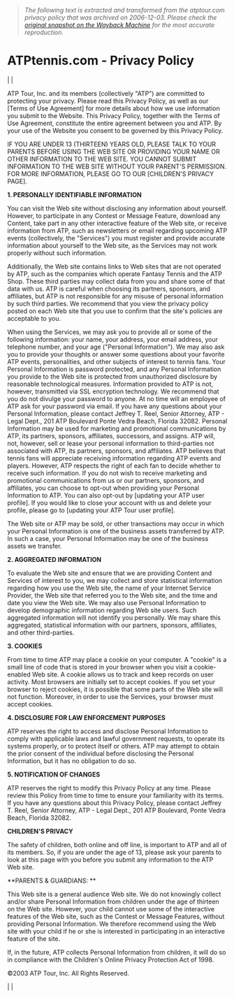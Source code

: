 > *The following text is extracted and transformed from the atptour.com privacy policy that was archived on 2006-12-03. Please check the [original snapshot on the Wayback Machine](https://web.archive.org/web/20061203014410id_/http%3A//www.atptennis.com/en/privacypolicy) for the most accurate reproduction.*

# ATPtennis.com - Privacy Policy

  
|  |    
  


ATP Tour, Inc. and its members (collectively "ATP") are committed to protecting your privacy. Please read this Privacy Policy, as well as our [Terms of Use Agreement] for more details about how we use information you submit to the Website. This Privacy Policy, together with the Terms of Use Agreement, constitute the entire agreement between you and ATP. By your use of the Website you consent to be governed by this Privacy Policy. 

IF YOU ARE UNDER 13 (THIRTEEN) YEARS OLD, PLEASE TALK TO YOUR PARENTS BEFORE USING THE WEB SITE OR PROVIDING YOUR NAME OR OTHER INFORMATION TO THE WEB SITE. YOU CANNOT SUBMIT INFORMATION TO THE WEB SITE WITHOUT YOUR PARENT'S PERMISSION. FOR MORE INFORMATION, PLEASE GO TO OUR [CHILDREN'S PRIVACY PAGE]. 

**1\. PERSONALLY IDENTIFIABLE INFORMATION**

You can visit the Web site without disclosing any information about yourself. However, to participate in any Contest or Message Feature, download any Content, take part in any other interactive feature of the Web site, or receive information from ATP, such as newsletters or email regarding upcoming ATP events (collectively, the "Services") you must register and provide accurate information about yourself to the Web site, as the Services may not work properly without such information. 

Additionally, the Web site contains links to Web sites that are not operated by ATP, such as the companies which operate Fantasy Tennis and the ATP Shop. These third parties may collect data from you and share some of that data with us. ATP is careful when choosing its partners, sponsors, and affiliates, but ATP is not responsible for any misuse of personal information by such third parties. We recommend that you view the privacy policy posted on each Web site that you use to confirm that the site's policies are acceptable to you. 

When using the Services, we may ask you to provide all or some of the following information: your name, your address, your email address, your telephone number, and your age ("Personal Information"). We may also ask you to provide your thoughts or answer some questions about your favorite ATP events, personalities, and other subjects of interest to tennis fans. Your Personal Information is password protected, and any Personal Information you provide to the Web site is protected from unauthorized disclosure by reasonable technological measures. Information provided to ATP is not, however, transmitted via SSL encryption technology. We recommend that you do not divulge your password to anyone. At no time will an employee of ATP ask for your password via email. If you have any questions about your Personal Information, please contact Jeffrey T. Reel, Senior Attorney, ATP - Legal Dept., 201 ATP Boulevard Ponte Vedra Beach, Florida 32082. Personal Information may be used for marketing and promotional communications by ATP, its partners, sponsors, affiliates, successors, and assigns. ATP will, not, however, sell or lease your personal information to third-parties not associated with ATP, its partners, sponsors, and affiliates. ATP believes that tennis fans will appreciate receiving information regarding ATP events and players. However, ATP respects the right of each fan to decide whether to receive such information. If you do not wish to receive marketing and promotional communications from us or our partners, sponsors, and affiliates, you can choose to opt-out when providing your Personal Information to ATP. You can also opt-out by [updating your ATP user profile]. If you would like to close your account with us and delete your profile, please go to [updating your ATP Tour user profile]. 

The Web site or ATP may be sold, or other transactions may occur in which your Personal Information is one of the business assets transferred by ATP. In such a case, your Personal Information may be one of the business assets we transfer. 

**2\. AGGREGATED INFORMATION**

To evaluate the Web site and ensure that we are providing Content and Services of interest to you, we may collect and store statistical information regarding how you use the Web site, the name of your Internet Service Provider, the Web site that referred you to the Web site, and the time and date you view the Web site. We may also use Personal Information to develop demographic information regarding Web site users. Such aggregated information will not identify you personally. We may share this aggregated, statistical information with our partners, sponsors, affiliates, and other third-parties. 

**3\. COOKIES**

From time to time ATP may place a cookie on your computer. A "cookie" is a small line of code that is stored in your browser when you visit a cookie-enabled Web site. A cookie allows us to track and keep records on user activity. Most browsers are initially set to accept cookies. If you set your browser to reject cookies, it is possible that some parts of the Web site will not function. Moreover, in order to use the Services, your browser must accept cookies. 

**4\. DISCLOSURE FOR LAW ENFORCEMENT PURPOSES**

ATP reserves the right to access and disclose Personal Information to comply with applicable laws and lawful government requests, to operate its systems properly, or to protect itself or others. ATP may attempt to obtain the prior consent of the individual before disclosing the Personal Information, but it has no obligation to do so. 

**5\. NOTIFICATION OF CHANGES**

ATP reserves the right to modify this Privacy Policy at any time. Please review this Policy from time to time to ensure your familiarity with its terms. If you have any questions about this Privacy Policy, please contact Jeffrey T. Reel, Senior Attorney, ATP - Legal Dept., 201 ATP Boulevard, Ponte Vedra Beach, Florida 32082. 

**CHILDREN'S PRIVACY**

The safety of children, both online and off line, is important to ATP and all of its members. So, if you are under the age of 13, please ask your parents to look at this page with you before you submit any information to the ATP Web site. 

**PARENTS & GUARDIANS: **

This Web site is a general audience Web site. We do not knowingly collect and/or share Personal Information from children under the age of thirteen on the Web site. However, your child cannot use some of the interactive features of the Web site, such as the Contest or Message Features, without providing Personal Information. We therefore recommend using the Web site with your child if he or she is interested in participating in an interactive feature of the site. 

If, in the future, ATP collects Personal Information from children, it will do so in compliance with the Children's Online Privacy Protection Act of 1998. 

©2003 ATP Tour, Inc. All Rights Reserved. 

  
|  |    

